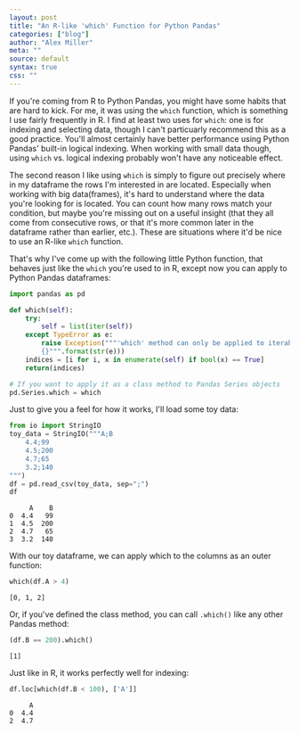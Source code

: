```yaml
---
layout: post
title: "An R-like 'which' Function for Python Pandas"
categories: ["blog"]
author: "Alex Miller"
meta: ""
source: default
syntax: true
css: ""
---
```



If you're coming from R to Python Pandas, you might have some habits that are hard to kick. For me, it was using the `which` function, which is something I use fairly frequently in R. I find at least two uses for `which`: one is for indexing and selecting data, though I can't particuarly recommend this as a good practice. You'll almost certainly have better performance using Python Pandas' built-in logical indexing. When working with small data though, using `which` vs. logical indexing probably won't have any noticeable effect.

The second reason I like using `which` is simply to figure out precisely where in my dataframe the rows I'm interested in are located. Especially when working with big data(frames), it's hard to understand where the data you're looking for is located. You can count how many rows match your condition, but maybe you're missing out on a useful insight (that they all come from consecutive rows, or that it's more common later in the dataframe rather than earlier, etc.). These are situations where it'd be nice to use an R-like `which` function.

That's why I've come up with the following little Python function, that behaves just like the `which` you're used to in R, except now you can apply to Python Pandas dataframes:

```python
import pandas as pd

def which(self):
    try:
        self = list(iter(self))
    except TypeError as e:
        raise Exception("""'which' method can only be applied to iterables.
        {}""".format(str(e)))
    indices = [i for i, x in enumerate(self) if bool(x) == True]
    return(indices)

# If you want to apply it as a class method to Pandas Series objects
pd.Series.which = which
```

Just to give you a feel for how it works, I'll load some toy data:

```python
from io import StringIO
toy_data = StringIO("""A;B
    4.4;99
    4.5;200
    4.7;65
    3.2;140
""")
df = pd.read_csv(toy_data, sep=";")
df
```



         A    B
    0  4.4   99
    1  4.5  200
    2  4.7   65
    3  3.2  140



With our toy dataframe, we can apply which to the columns as an outer function:

```python
which(df.A > 4)
```




    [0, 1, 2]

Or, if you've defined the class method, you can call `.which()` like any other Pandas method:


```python
(df.B == 200).which()
```


    [1]


Just like in R, it works perfectly well for indexing:

```python
df.loc[which(df.B < 100), ['A']]
```


         A
    0  4.4
    2  4.7



